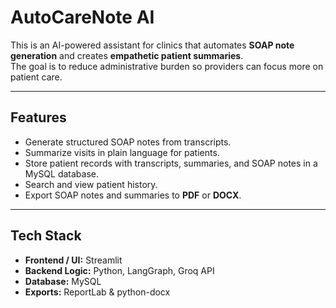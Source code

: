 # AutoCareNote AI

This is an AI-powered assistant for clinics that automates **SOAP note generation** and creates **empathetic patient summaries**.  
The goal is to reduce administrative burden so providers can focus more on patient care.

---

## Features
- Generate structured SOAP notes from transcripts.  
- Summarize visits in plain language for patients.  
- Store patient records with transcripts, summaries, and SOAP notes in a MySQL database.  
- Search and view patient history.  
- Export SOAP notes and summaries to **PDF** or **DOCX**.  

---

## Tech Stack
- **Frontend / UI:** Streamlit  
- **Backend Logic:** Python, LangGraph, Groq API  
- **Database:** MySQL  
- **Exports:** ReportLab & python-docx  
